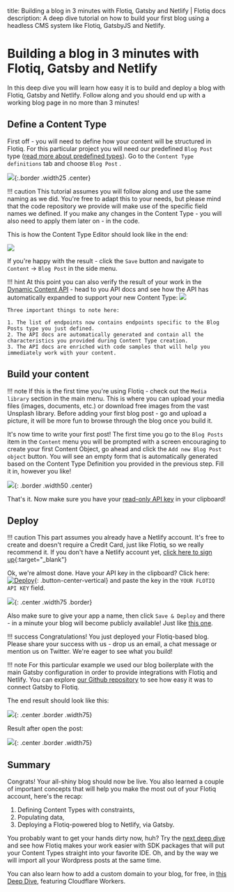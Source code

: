 title: Building a blog in 3 minutes with Flotiq, Gatsby and Netlify | Flotiq docs
description: A deep dive tutorial on how to build your first blog using a headless CMS system like Flotiq, GatsbyJS and Netlify.

# Building a blog in 3 minutes with Flotiq, Gatsby and Netlify

In this deep dive you will learn how easy it is to build and deploy a blog with Flotiq, Gatsby and Netlify. Follow along and you should end up with a working blog page in no more than 3 minutes!

## Define a Content Type

First off - you will need to define how your content will be structured in Flotiq. For this particular project you will need our predefined `Blog Post` type ([read more about predefined types](../panel/predefined-content-types.md/#blog-post)). Go to the `Content Type definitions` tab and choose `Blog Post` .

![](../panel/images/TypeDefinitionsAddButton.png){:.border .width25 .center}

!!! caution
    This tutorial assumes you will follow along and use the same naming as we did. You're free to adapt this to your needs, but please mind that the code repository we provide will make use of the specific field names we defined. If you make any changes in the Content Type - you will also need to apply them later on - in the code.

This is how the Content Type Editor should look like in the end:

![](../panel/images/AddContentTypeDefinitions.png)

If you're happy with the result - click the `Save` button and navigate to `Content` → `Blog Post` in the side menu. 

!!! hint
    At this point you can also verify the result of your work in the [Dynamic Content API](../API/dynamic-content-api.md) - head to you API docs and see how the API has automatically expanded to support your new Content Type:
    ![](../API/images/dynamic-content-api-docs.png)

    Three important things to note here:

    1. The list of endpoints now contains endpoints specific to the Blog Posts type you just defined.
    2. The API docs are automatically generated and contain all the characteristics you provided during Content Type creation.
    3. The API docs are enriched with code samples that will help you immediately work with your content.



## Build your content

!!! note
    If this is the first time you're using Flotiq - check out the `Media library` section in the main menu. This is where you can upload your media files (images, documents, etc.) or download free images from the vast Unsplash library. Before adding your first blog post - go and upload a picture, it will be more fun to browse through the blog once you build it.

It's now time to write your first post! The first time you go to the `Blog Posts` item in the `Content` menu you will be prompted with a screen encouraging to create your first Content Object, go ahead and click the `Add new Blog Post object` button. You will see an empty form that is automatically generated based on the Content Type Definition you provided in the previous step. Fill it in, however you like!

![](images/building-a-blog-in-3-minutes/3-minute-blog-example-data.png){: .border .width50 .center}

That's it. Now make sure you have your [read-only API key](../API/index.md) in your clipboard!

## Deploy

!!! caution
    This part assumes you already have a Netlify account. It's free to create and doesn't require a Credit Card, just like Flotiq, so we really recommend it. If you don't have a Netlify account yet, [click here to sign up](https://app.netlify.com/signup){:target="_blank"}

Ok, we're almost done. Have your API key in the clipboard? 
Click here: [![Deploy](https://www.netlify.com/img/deploy/button.svg)](https://app.netlify.com/start/deploy?repository=https://github.com/flotiq/flotiq-gatsby-blog-1){: .button-center-vertical} and paste the key in the `YOUR FLOTIQ API KEY` field. 

![](images/building-a-blog-in-3-minutes/3-minute-blog-deploy-to-netlify.png){: .center .width75 .border}

Also make sure to give your app a name, then click `Save & Deploy` and there - in a minute your blog will become publicly available! Just like [this one](https://flotiq-gatsby-blog-1.netlify.app/).


!!! success
    Congratulations! You just deployed your Flotiq-based blog. Please share your success with us - drop us an email, a chat message or mention us on Twitter. We're eager to see what you build!

!!! note 
    For this particular example we used our blog boilerplate with the main Gatsby configuration in order to provide integrations with Flotiq and Netlify. You can explore [our Github repository](https://github.com/flotiq/flotiq-gatsby-blog-1) to see how easy it was to connect Gatsby to Flotiq. 
    
The end result should look like this:

![](images/building-a-blog-in-3-minutes/3-minute-blog-published-post.png){: .center .border .width75}

Result after open the post:

![](images/building-a-blog-in-3-minutes/3-minute-blog-published-post-open.png){: .center .border .width75}

## Summary

Congrats! Your all-shiny blog should now be live. You also learned a couple of important concepts that will help you make the most out of your Flotiq account, here's the recap:

1. Defining Content Types with constraints,
2. Populating data,
3. Deploying a Flotiq-powered blog to Netlify, via Gatsby.

You probably want to get your hands dirty now, huh? Try the [next deep dive](wordpress-import.md) and see how Flotiq makes your work easier with SDK packages that will put your Content Types straight into your favorite IDE. Oh, and by the way we will import all your Wordpress posts at the same time.

You can also learn how to add a custom domain to your blog, for free, in [this Deep Dive](../add-a-custom-domain-to-heroku-for-free/), featuring Cloudflare Workers.
